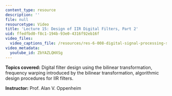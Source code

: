 ```yaml
---
content_type: resource
description: ''
file: null
resourcetype: Video
title: 'Lecture 15: Design of IIR Digital Filters, Part 2'
uid: ffedfbd0-f8c1-194b-93e0-4316f92eb16f
video_files:
  video_captions_file: /resources/res-6-008-digital-signal-processing-spring-2011/video-lectures/lecture-15-design-of-iir-digital-filters-part-2/ZbYAZLQHXSg.vtt
video_metadata:
  youtube_id: ZbYAZLQHXSg
---
```


**Topics covered:** Digital filter design using the bilinear transformation, frequency warping introduced by the bilinear transformation, algorithmic design procedures for IIR filters.

**Instructor:** Prof. Alan V. Oppenheim